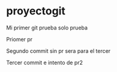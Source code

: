 # proyectogit
Mi primer git prueba solo prueba


Priomer pr


Segundo commit sin pr sera para el tercer


Tercer commit e intento de pr2
